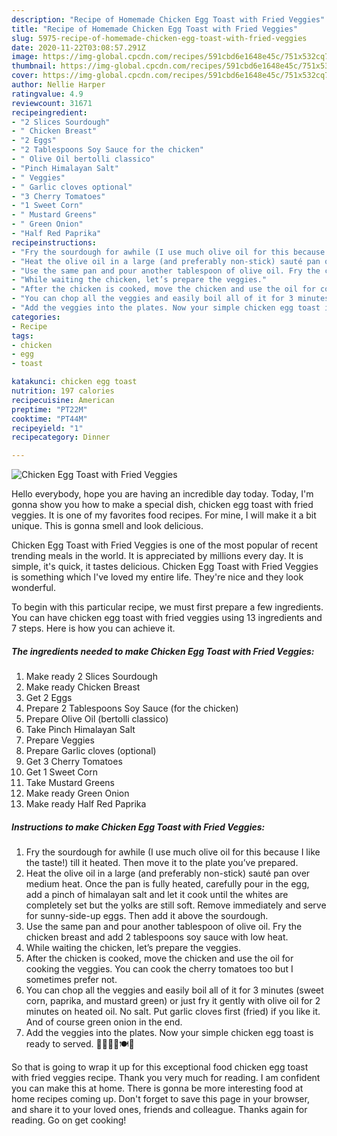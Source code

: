 ```yaml
---
description: "Recipe of Homemade Chicken Egg Toast with Fried Veggies"
title: "Recipe of Homemade Chicken Egg Toast with Fried Veggies"
slug: 5975-recipe-of-homemade-chicken-egg-toast-with-fried-veggies
date: 2020-11-22T03:08:57.291Z
image: https://img-global.cpcdn.com/recipes/591cbd6e1648e45c/751x532cq70/chicken-egg-toast-with-fried-veggies-recipe-main-photo.jpg
thumbnail: https://img-global.cpcdn.com/recipes/591cbd6e1648e45c/751x532cq70/chicken-egg-toast-with-fried-veggies-recipe-main-photo.jpg
cover: https://img-global.cpcdn.com/recipes/591cbd6e1648e45c/751x532cq70/chicken-egg-toast-with-fried-veggies-recipe-main-photo.jpg
author: Nellie Harper
ratingvalue: 4.9
reviewcount: 31671
recipeingredient:
- "2 Slices Sourdough"
- " Chicken Breast"
- "2 Eggs"
- "2 Tablespoons Soy Sauce for the chicken"
- " Olive Oil bertolli classico"
- "Pinch Himalayan Salt"
- " Veggies"
- " Garlic cloves optional"
- "3 Cherry Tomatoes"
- "1 Sweet Corn"
- " Mustard Greens"
- " Green Onion"
- "Half Red Paprika"
recipeinstructions:
- "Fry the sourdough for awhile (I use much olive oil for this because I like the taste!) till it heated. Then move it to the plate you’ve prepared."
- "Heat the olive oil in a large (and preferably non-stick) sauté pan over medium heat. Once the pan is fully heated, carefully pour in the egg, add a pinch of himalayan salt and let it cook until the whites are completely set but the yolks are still soft. Remove immediately and serve for sunny-side-up eggs. Then add it above the sourdough."
- "Use the same pan and pour another tablespoon of olive oil. Fry the chicken breast and add 2 tablespoons soy sauce with low heat."
- "While waiting the chicken, let’s prepare the veggies."
- "After the chicken is cooked, move the chicken and use the oil for cooking the veggies. You can cook the cherry tomatoes too but I sometimes prefer not."
- "You can chop all the veggies and easily boil all of it for 3 minutes (sweet corn, paprika, and mustard green) or just fry it gently with olive oil for 2 minutes on heated oil. No salt. Put garlic cloves first (fried) if you like it. And of course green onion in the end."
- "Add the veggies into the plates. Now your simple chicken egg toast is ready to served. 🥖🍳🥓🥙🍽🧂"
categories:
- Recipe
tags:
- chicken
- egg
- toast

katakunci: chicken egg toast 
nutrition: 197 calories
recipecuisine: American
preptime: "PT22M"
cooktime: "PT44M"
recipeyield: "1"
recipecategory: Dinner

---
```



![Chicken Egg Toast with Fried Veggies](https://img-global.cpcdn.com/recipes/591cbd6e1648e45c/751x532cq70/chicken-egg-toast-with-fried-veggies-recipe-main-photo.jpg)

Hello everybody, hope you are having an incredible day today. Today, I'm gonna show you how to make a special dish, chicken egg toast with fried veggies. It is one of my favorites food recipes. For mine, I will make it a bit unique. This is gonna smell and look delicious.

Chicken Egg Toast with Fried Veggies is one of the most popular of recent trending meals in the world. It is appreciated by millions every day. It is simple, it's quick, it tastes delicious. Chicken Egg Toast with Fried Veggies is something which I've loved my entire life. They're nice and they look wonderful.




To begin with this particular recipe, we must first prepare a few ingredients. You can have chicken egg toast with fried veggies using 13 ingredients and 7 steps. Here is how you can achieve it.

<!--inarticleads1-->

##### The ingredients needed to make Chicken Egg Toast with Fried Veggies:

1. Make ready 2 Slices Sourdough
1. Make ready  Chicken Breast
1. Get 2 Eggs
1. Prepare 2 Tablespoons Soy Sauce (for the chicken)
1. Prepare  Olive Oil (bertolli classico)
1. Take Pinch Himalayan Salt
1. Prepare  Veggies
1. Prepare  Garlic cloves (optional)
1. Get 3 Cherry Tomatoes
1. Get 1 Sweet Corn
1. Take  Mustard Greens
1. Make ready  Green Onion
1. Make ready Half Red Paprika




<!--inarticleads2-->

##### Instructions to make Chicken Egg Toast with Fried Veggies:

1. Fry the sourdough for awhile (I use much olive oil for this because I like the taste!) till it heated. Then move it to the plate you’ve prepared.
1. Heat the olive oil in a large (and preferably non-stick) sauté pan over medium heat. Once the pan is fully heated, carefully pour in the egg, add a pinch of himalayan salt and let it cook until the whites are completely set but the yolks are still soft. Remove immediately and serve for sunny-side-up eggs. Then add it above the sourdough.
1. Use the same pan and pour another tablespoon of olive oil. Fry the chicken breast and add 2 tablespoons soy sauce with low heat.
1. While waiting the chicken, let’s prepare the veggies.
1. After the chicken is cooked, move the chicken and use the oil for cooking the veggies. You can cook the cherry tomatoes too but I sometimes prefer not.
1. You can chop all the veggies and easily boil all of it for 3 minutes (sweet corn, paprika, and mustard green) or just fry it gently with olive oil for 2 minutes on heated oil. No salt. Put garlic cloves first (fried) if you like it. And of course green onion in the end.
1. Add the veggies into the plates. Now your simple chicken egg toast is ready to served. 🥖🍳🥓🥙🍽🧂




So that is going to wrap it up for this exceptional food chicken egg toast with fried veggies recipe. Thank you very much for reading. I am confident you can make this at home. There is gonna be more interesting food at home recipes coming up. Don't forget to save this page in your browser, and share it to your loved ones, friends and colleague. Thanks again for reading. Go on get cooking!
